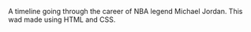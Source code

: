 A timeline going through the career of NBA legend Michael Jordan. This wad made using HTML and CSS.
